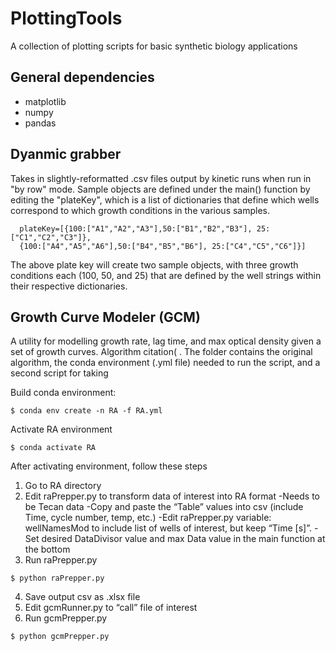 # PlottingTools
A collection of plotting scripts for basic synthetic biology applications

## General dependencies
* matplotlib
* numpy
* pandas

## Dyanmic grabber
Takes in slightly-reformatted .csv files output by kinetic runs when run in "by row" mode. 
Sample objects are defined under the main() function by editing the "plateKey", which is a list of dictionaries that define which wells correspond to which growth conditions in the various samples.
```
  plateKey=[{100:["A1","A2","A3"],50:["B1","B2","B3"], 25:["C1","C2","C3"]},
  {100:["A4","A5","A6"],50:["B4","B5","B6"], 25:["C4","C5","C6"]}]
```

The above plate key will create two sample objects, with three growth conditions each (100, 50, and 25) that are defined by the well strings within their respective dictionaries.

## Growth Curve Modeler (GCM)
A utility for modelling growth rate, lag time, and max optical density given a set of growth curves.  Algorithm citation( .  The folder contains the original algorithm, the conda environment (.yml file) needed to run the script, and a second script for taking 

Build conda environment:
```
$ conda env create -n RA -f RA.yml
```

Activate RA environment
```
$ conda activate RA
```

After activating environment, follow these steps
1. Go to RA directory
2. Edit raPrepper.py to transform data of interest into RA format
   -Needs to be Tecan data
    -Copy and paste the “Table” values into csv (include Time, cycle number, temp, etc.)
   -Edit raPrepper.py variable: wellNamesMod to include list of wells of interest, but keep “Time [s]”.
   -Set desired DataDivisor value and max Data value in the main function at the bottom
3.	Run raPrepper.py
```
$ python raPrepper.py
```
4.	Save output csv as .xlsx file
5.	Edit gcmRunner.py to “call” file of interest
6.	Run gcmPrepper.py
```
$ python gcmPrepper.py
```
